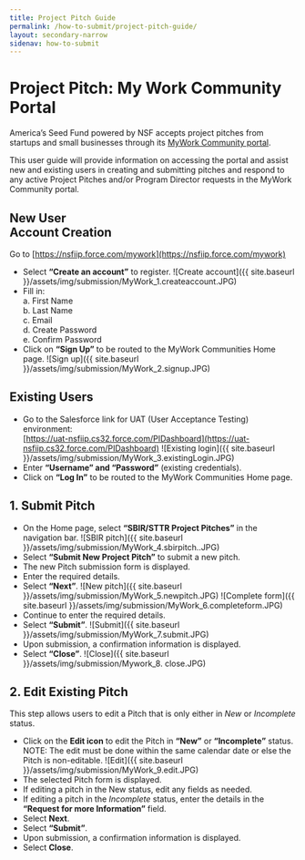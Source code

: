 ```yaml
---
title: Project Pitch Guide
permalink: /how-to-submit/project-pitch-guide/
layout: secondary-narrow
sidenav: how-to-submit
---
```

# Project Pitch: My Work Community Portal

America’s Seed Fund powered by NSF accepts project pitches from startups and small businesses through its [MyWork Community portal](https://nsfiip.force.com/mywork). 

This user guide will provide information on accessing the portal and assist new and existing users in creating and submitting pitches and respond to any active Project Pitches and/or Program Director requests in the MyWork Community portal.


## New User<br>Account Creation
Go to [https://nsfiip.force.com/mywork](https://nsfiip.force.com/mywork)
  - Select <strong>“Create an account”</strong> to register.
  ![Create account]({{ site.baseurl }}/assets/img/submission/MyWork_1.createaccount.JPG)
  - Fill in:<br>a. First Name<br>b.	Last Name<br>c.	Email<br>d.	Create Password<br>e.	Confirm Password
  - Click on <strong>“Sign Up”</strong> to be routed to the MyWork Communities Home page.
  ![Sign up]({{ site.baseurl }}/assets/img/submission/MyWork_2.signup.JPG)
  
## Existing Users
  - Go to the Salesforce link for UAT (User Acceptance Testing) environment:<br>[https://uat-nsfiip.cs32.force.com/PIDashboard](https://uat-nsfiip.cs32.force.com/PIDashboard)
  ![Existing login]({{ site.baseurl }}/assets/img/submission/MyWork_3.existingLogin.JPG)
  - Enter <strong>“Username” and “Password”</strong> (existing credentials).
  - Click on <strong>“Log In”</strong> to be routed to the MyWork Communities Home page.

## 1. Submit Pitch
  - On the Home page, select <strong>“SBIR/STTR Project Pitches”</strong> in the navigation bar.
  ![SBIR pitch]({{ site.baseurl }}/assets/img/submission/MyWork_4.sbirpitch..JPG)
  - Select <strong>“Submit New Project Pitch”</strong> to submit a new pitch.
  - The new Pitch submission form is displayed.
  - Enter the required details.
  - Select <strong>“Next”</strong>.
  ![New pitch]({{ site.baseurl }}/assets/img/submission/MyWork_5.newpitch.JPG)
  ![Complete form]({{ site.baseurl }}/assets/img/submission/MyWork_6.completeform.JPG)
  - Continue to enter the required details.
  - Select <strong>“Submit”</strong>.
  ![Submit]({{ site.baseurl }}/assets/img/submission/MyWork_7.submit.JPG)
  - Upon submission, a confirmation information is displayed.
  - Select <strong>“Close”</strong>.
  ![Close]({{ site.baseurl }}/assets/img/submission/Mywork_8. close.JPG)  

## 2. Edit Existing Pitch
  This step allows users to edit a Pitch that is only either in <em>New</em> or <em>Incomplete</em> status. 
  - Click on the <strong>Edit icon</strong> to edit the Pitch in <strong>“New”</strong> or <strong>“Incomplete”</strong> status.<br>NOTE: The edit must be done within the same calendar date or else the Pitch is non-editable.
  ![Edit]({{ site.baseurl }}/assets/img/submission/MyWork_9.edit.JPG)
  - The selected Pitch form is displayed.
  - If editing a pitch in the New status, edit any fields as needed.
  - If editing a pitch in the <em>Incomplete</em> status, enter the details in the <strong>“Request for more Information”</strong> field.
  - Select <strong>Next</strong>.
  - Select <strong>“Submit”</strong>.
  - Upon submission, a confirmation information is displayed.
  - Select <strong>Close</strong>.
  
  
